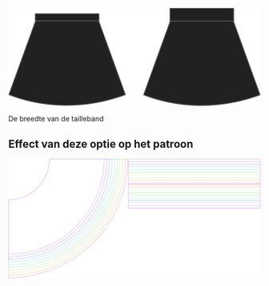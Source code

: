 
![Breedte tailleband](waistbandwidth.svg)

De breedte van de tailleband


## Effect van deze optie op het patroon
![Deze afbeelding toont het effect van deze optie door meerdere varianten die een andere waarde hebben voor deze optie te vervangen](sandy_waistbandwidth_sample.svg "Effect van deze optie op het patroon")